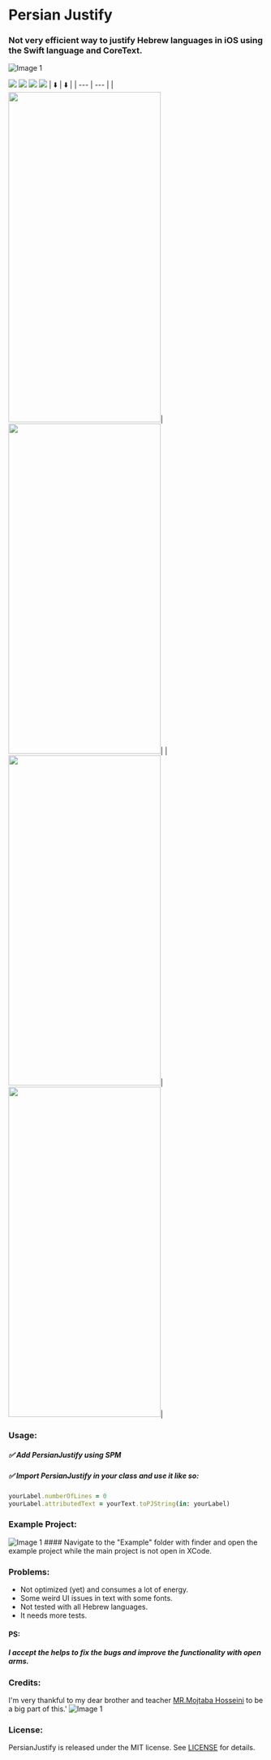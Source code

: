 

# Persian Justify 

### Not very efficient way to justify Hebrew languages in iOS using the Swift language and CoreText.

<img src="Previews/Logo.png" alt="Image 1">

<img src="https://img.shields.io/badge/Swift_Package_Manager-compatible-green?style=flat-round"> <img src="https://img.shields.io/badge/Platforms-iOS%20|%20macOS%20|%20tvOS-green?style=flat-round"> <img src="https://img.shields.io/badge/Swift-%20+4.0-orange?style=flat-round"> <img src="https://img.shields.io/badge/license-MIT-black?style=flat-round">
| ⬇️ | ⬇️ |
| --- | --- |
|<img src="Previews/custom_font_1_preview.jpg" height="650" width="300">|<img src="Previews/original_font_preview.jpg" height="650" width="300">|
|<img src="Previews/custom_font_3_preview.jpg" height="650" width="300">|<img src="Previews/custom_font_2_preview.jpg" height="650" width="300">|

### Usage:
##### ✅ Add PersianJustify using SPM
##### ✅ Import PersianJustify in your class and use it like so:
```ruby
yourLabel.numberOfLines = 0
yourLabel.attributedText = yourText.toPJString(in: yourLabel)
```


### Example Project:
<img src="Previews/example.jpg" alt="Image 1">
#### Navigate to the "Example" folder with finder and open the example project while the main project is not open in XCode.

### Problems:
- Not optimized (yet) and consumes a lot of energy.
- Some weird UI issues in text with some fonts.
- Not tested with all Hebrew languages.
- It needs more tests.

#### PS:
##### I accept the helps to fix the bugs and improve the functionality with open arms.

### Credits:
I'm very thankful to my dear brother and teacher [MR.Mojtaba Hosseini](https://github.com/MojtabaHs) to be a big part of this.'
<img src="Previews/founders.jpg" alt="Image 1">

### License:
PersianJustify is released under the MIT license. See [LICENSE](https://github.com/HappyIosDeveloper/PersianJustify/blob/main/LICENSE) for details. 
